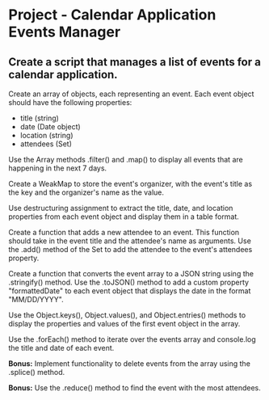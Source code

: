 # Project - Calendar Application Events Manager

## Create a script that manages a list of events for a calendar application.
Create an array of objects, each representing an event. Each event object should have the following properties:

- title (string)
- date (Date object)
- location (string)
- attendees (Set)

Use the Array methods .filter() and .map() to display all events that are happening in the next 7 days.

Create a WeakMap to store the event's organizer, with the event's title as the key and the organizer's name as the value.

Use destructuring assignment to extract the title, date, and location properties from each event object and display them in a table format.

Create a function that adds a new attendee to an event. This function should take in the event title and the attendee's name as arguments. Use the .add() method of the Set to add the attendee to the event's attendees property.

Create a function that converts the event array to a JSON string using the .stringify() method. Use the .toJSON() method to add a custom property "formattedDate" to each event object that displays the date in the format "MM/DD/YYYY".

Use the Object.keys(), Object.values(), and Object.entries() methods to display the properties and values of the first event object in the array.

Use the .forEach() method to iterate over the events array and console.log the title and date of each event.

**Bonus:** Implement functionality to delete events from the array using the .splice() method.

**Bonus:** Use the .reduce() method to find the event with the most attendees.